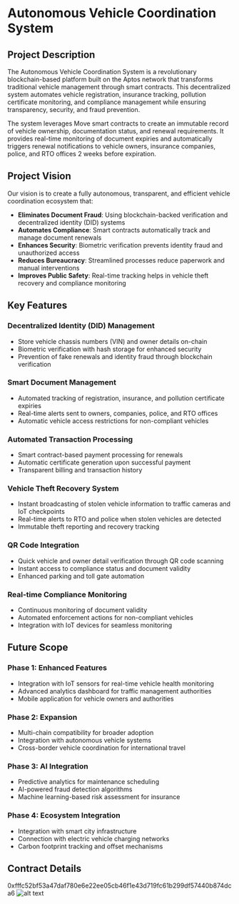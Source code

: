 # Autonomous Vehicle Coordination System

## Project Description

The Autonomous Vehicle Coordination System is a revolutionary blockchain-based platform built on the Aptos network that transforms traditional vehicle management through smart contracts. This decentralized system automates vehicle registration, insurance tracking, pollution certificate monitoring, and compliance management while ensuring transparency, security, and fraud prevention.

The system leverages Move smart contracts to create an immutable record of vehicle ownership, documentation status, and renewal requirements. It provides real-time monitoring of document expiries and automatically triggers renewal notifications to vehicle owners, insurance companies, police, and RTO offices 2 weeks before expiration.

## Project Vision

Our vision is to create a fully autonomous, transparent, and efficient vehicle coordination ecosystem that:

- **Eliminates Document Fraud**: Using blockchain-backed verification and decentralized identity (DID) systems
- **Automates Compliance**: Smart contracts automatically track and manage document renewals
- **Enhances Security**: Biometric verification prevents identity fraud and unauthorized access
- **Reduces Bureaucracy**: Streamlined processes reduce paperwork and manual interventions
- **Improves Public Safety**: Real-time tracking helps in vehicle theft recovery and compliance monitoring

## Key Features

###  Decentralized Identity (DID) Management
- Store vehicle chassis numbers (VIN) and owner details on-chain
- Biometric verification with hash storage for enhanced security
- Prevention of fake renewals and identity fraud through blockchain verification

###  Smart Document Management
- Automated tracking of registration, insurance, and pollution certificate expiries
- Real-time alerts sent to owners, companies, police, and RTO offices
- Automatic vehicle access restrictions for non-compliant vehicles

###  Automated Transaction Processing
- Smart contract-based payment processing for renewals
- Automatic certificate generation upon successful payment
- Transparent billing and transaction history

###  Vehicle Theft Recovery System
- Instant broadcasting of stolen vehicle information to traffic cameras and IoT checkpoints
- Real-time alerts to RTO and police when stolen vehicles are detected
- Immutable theft reporting and recovery tracking

###  QR Code Integration
- Quick vehicle and owner detail verification through QR code scanning
- Instant access to compliance status and document validity
- Enhanced parking and toll gate automation

###  Real-time Compliance Monitoring
- Continuous monitoring of document validity
- Automated enforcement actions for non-compliant vehicles
- Integration with IoT devices for seamless monitoring

## Future Scope

### Phase 1: Enhanced Features
- Integration with IoT sensors for real-time vehicle health monitoring
- Advanced analytics dashboard for traffic management authorities
- Mobile application for vehicle owners and authorities

### Phase 2: Expansion
- Multi-chain compatibility for broader adoption
- Integration with autonomous vehicle systems
- Cross-border vehicle coordination for international travel

### Phase 3: AI Integration
- Predictive analytics for maintenance scheduling
- AI-powered fraud detection algorithms
- Machine learning-based risk assessment for insurance

### Phase 4: Ecosystem Integration
- Integration with smart city infrastructure
- Connection with electric vehicle charging networks
- Carbon footprint tracking and offset mechanisms
## Contract Details
0xfffc52bf53a47daf780e6e22ee05cb46f1e43d719fc61b299df57440b874dca6
![alt text](image-1.png)